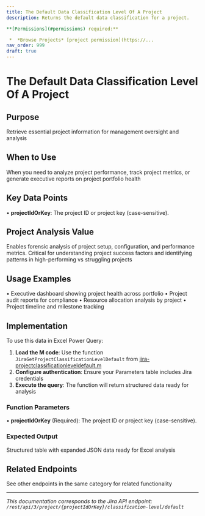 ```yaml
---
title: The Default Data Classification Level Of A Project
description: Returns the default data classification for a project.

**[Permissions](#permissions) required:**

 *  *Browse Projects* [project permission](https://...
nav_order: 999
draft: true
---
```


# The Default Data Classification Level Of A Project

## Purpose
Retrieve essential project information for management oversight and analysis

## When to Use
When you need to analyze project performance, track project metrics, or generate executive reports on project portfolio health

## Key Data Points
• **projectIdOrKey**: The project ID or project key (case-sensitive).

## Project Analysis Value
Enables forensic analysis of project setup, configuration, and performance metrics. Critical for understanding project success factors and identifying patterns in high-performing vs struggling projects

## Usage Examples
• Executive dashboard showing project health across portfolio
• Project audit reports for compliance
• Resource allocation analysis by project
• Project timeline and milestone tracking

## Implementation
To use this data in Excel Power Query:

1. **Load the M code**: Use the function `JiraGetProjectClassificationLevelDefault` from [jira-projectclassificationleveldefault.m](../assets/jira-projectclassificationleveldefault.m)
2. **Configure authentication**: Ensure your Parameters table includes Jira credentials
3. **Execute the query**: The function will return structured data ready for analysis

### Function Parameters
• **projectIdOrKey** (Required): The project ID or project key (case-sensitive).

### Expected Output
Structured table with expanded JSON data ready for Excel analysis

## Related Endpoints
See other endpoints in the same category for related functionality

---
*This documentation corresponds to the Jira API endpoint: `/rest/api/3/project/{projectIdOrKey}/classification-level/default`*
